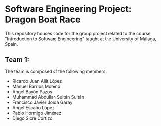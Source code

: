 # Software Engineering Project: Dragon Boat Race
This repository houses code for the group project related to the course "Introduction to Software Engineering" taught at the University of Málaga, Spain.  

## Team 1:
The team is composed of the following members:
- Ricardo Juan Allit López
- Manuel Barrios Moreno
- Ángel Bayón Pazos
- Muhammad Abdullah Sultán Sultán
- Francisco Javier Jordá Garay
- Ángel Escaño López
- Pablo Hormigo Jiménez
- Diego Sicre Cortizo

